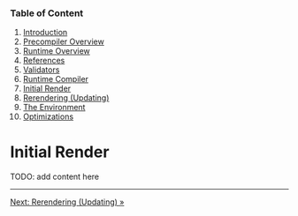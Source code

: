 ### Table of Content

1. [Introduction](./01-introduction.md)
2. [Precompiler Overview](./02-precompiler-overview.md)
3. [Runtime Overview](./03-runtime-overview.md)
4. [References](./04-references.md)
5. [Validators](./05-validators.md)
6. [Runtime Compiler](./06-runtime-compiler.md)
7. [Initial Render](./07-initial-render.md)
8. [Rerendering (Updating)](./08-rerendering-updating.md)
9. [The Environment](./09-the-environment.md)
10. [Optimizations](./10-optimizations.md)

# Initial Render

TODO: add content here

* * *

[Next: Rerendering (Updating) »](./08-rerendering-updating.md)
